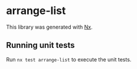 # arrange-list

This library was generated with [Nx](https://nx.dev).

## Running unit tests

Run `nx test arrange-list` to execute the unit tests.
